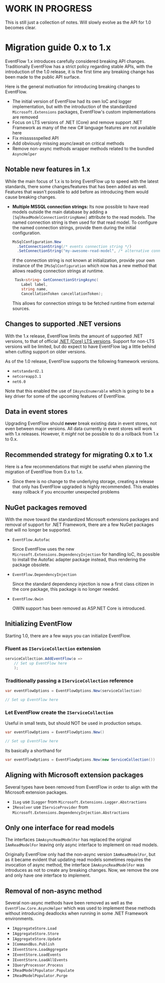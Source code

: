 # WORK IN PROGRESS

This is still just a collection of notes. Will slowly evolve as the API for
1.0 becomes clear.

# Migration guide 0.x to 1.x

EventFlow 1.x introduces carefully considered breaking API changes. Traditionally
EventFlow has a strict policy regarding stable APIs, with the introduction of
the 1.0 release, it is the first time any breaking change has been made to the
public API surface.

Here is the general motivation for introducing breaking changes to EventFlow.

- The initial version of EventFlow had its own IoC and logger implementation,
  but with the introduction of the standardized `Microsoft.Extensions` packages,
  EventFlow's custom implementations are removed
- Focus on LTS versions of .NET (Core) and remove support .NET Framework as many
  of the new C# language features are not available here
- Fix misssssspelled API
- Add obviously missing async/await on critical methods
- Remove non-async methods wrapper methods related to the bundled `AsyncHelper`

## Notable new features in 1.x

While the main focus of 1.x is to bring EventFlow up to speed with the latest
standards, there some changes/features that has been added as well. Features
that wasn't possible to add before as introducing them would cause breaking changes.

- **Multiple MSSQL connection strings:** Its now possible to have read models
  outside the main database by adding a `[SqlReadModelConnectionStringName]`
  attribute to the read models. The named connection string is then used for
  that read model. To configure the named connection strings, provide them
  during the initial configuration.

  ```csharp
  MsSqlConfiguration.New
    .SetConnectionString(/* events connection string */)
    .SetConnectionString("my-awesome-read-model", /* alternative connection string */)
  ```

  If the connection string is not known at initialization, provide your own instance
  of the `IMsSqlConfiguration` which now has a new method that allows reading connection
  strings at runtime.
  
  ```csharp
   Task<string> GetConnectionStringAsync(
      Label label,
      string name,
      CancellationToken cancellationToken);
  ```

  This allows for connection strings to be fetched runtime from external sources.

## Changes to supported .NET versions

With the 1.x release, EventFlow limits the amount of supported .NET versions, to
that of official [.NET (Core) LTS versions](https://dotnet.microsoft.com/en-us/platform/support/policy).
Support for non-LTS versions will be limited, but do expect to have EventFlow lag a little
behind when cutting support on older versions.

As of the 1.0 release, EventFlow supports the following framework versions.

- `netstandard2.1`
- `netcoreapp3.1`
- `net6.0`

Note that this enabled the use of `IAsyncEnumerable` which is going to be a key driver
for some of the upcoming features of EventFlow. 

## Data in event stores

Upgrading EventFlow should **never** break existing data in event stores, not even
between major versions. All data currently in event stores will work with 1.x
releases. However, it _might_ not be possible to do a rollback from 1.x to 0.x.

## Recommended strategy for migrating 0.x to 1.x

Here is a few recommendations that might be useful when planning the migration
of EventFlow from 0.x to 1.x. 

- Since there is no change to the underlying storage, creating a release that
  only has EventFlow upgraded is highly recommended. This enables easy rollback
  if you encounter unexpected problems

## NuGet packages removed

With the move toward the standardized Microsoft extensions packages and removal
of support for .NET Framework, there are a few NuGet packages that will no
longer be supported.

- `EventFlow.Autofac`
   
   Since EventFlow uses the new `Microsoft.Extensions.DependencyInjection` for
   handling IoC, its possible to install the Autofac adapter package instead,
   thus rendering the package obsolete.

- `EventFlow.DependencyInjection`

  Since the standard dependency injection is now a first class citizen in the
  core package, this package is no longer needed.

- `EventFlow.Owin`

  OWIN support has been removed as ASP.NET Core is introduced.


## Initializing EventFlow

Starting 1.0, there are a few ways you can initialize EventFlow.


### Fluent as `IServiceCollection` extension

```csharp
serviceCollection.AddEventFlow(o => 
    // Set up EventFlow here
    );
```

### Traditionally passing a `IServiceCollection` reference

```csharp
var eventFlowOptions = EventFlowOptions.New(serviceCollection)

// Set up EventFlow here
```


### Let EventFlow create the `IServiceCollection`

Useful in small tests, but should NOT be used in production setups.

```csharp
var eventFlowOptions = EventFlowOptions.New()

// Set up EventFlow here
```

Its basically a shorthand for

```csharp
var eventFlowOptions = EventFlowOptions.New(new ServiceCollection())
```


## Aligning with Microsoft extension packages

Several types have been removed from EventFlow in order to align
with the Microsoft extension packages.

- `ILog` use `ILogger` from `Microsoft.Extensions.Logger.Abstractions`
- `IResolver` use `IServiceProvider`
  from `Microsoft.Extensions.DependencyInjection.Abstractions`


## Only one interface for read models

The interfaces `IAmAsyncReadModelFor` has replaced the original `IAmReadModelFor`
leaving only async interface to implement on read models.

Originally EventFlow only had the non-async version `IAmReadModelFor`, but as it
became evident that updating read models sometimes requires the invocation of 
async method, the interface `IAmAsyncReadModelFor` was introduces as not to create
any breaking changes. Now, we remove the one and only have one interface to
implement.

## Removal of non-async method

Several non-async methods have been removed as well as the
`EventFlow.Core.AsyncHelper` which was used to implement these methods
without introducing deadlocks when running in some .NET Framework
environments.

- `IAggregateStore.Load`
- `IAggregateStore.Store`
- `IAggregateStore.Update`
- `ICommandBus.Publish`
- `IEventStore.LoadAggregate`
- `IEventStore.LoadEvents`
- `IEventStore.LoadAllEvents`
- `IQueryProcessor.Process`
- `IReadModelPopulator.Populate`
- `IReadModelPopulator.Purge`


